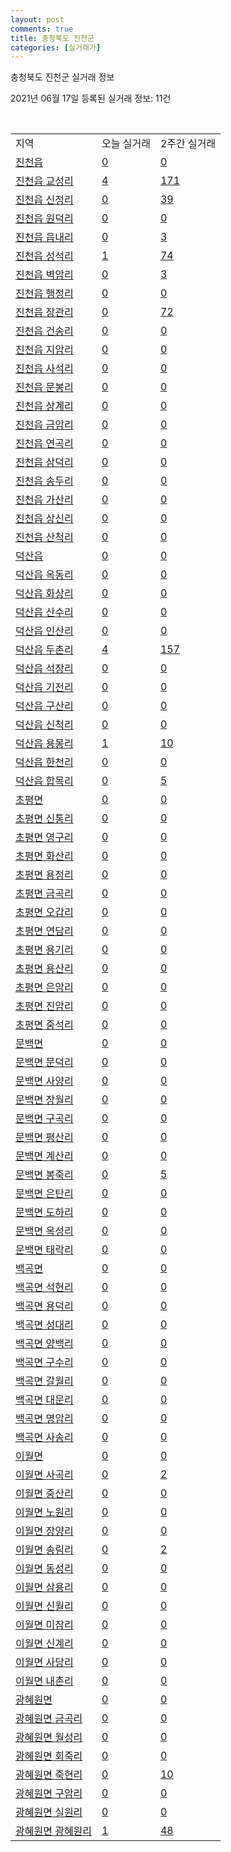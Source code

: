 ```yaml
---
layout: post
comments: true
title: 충청북도 진천군
categories: [실거래가]
---
```


충청북도 진천군 실거래 정보

2021년 06월 17일 등록된 실거래 정보: 11건

<script type="text/javascript">
  google.charts.load('current', {'packages':['corechart']});
  google.charts.setOnLoadCallback(drawChart);

  function drawChart() {
    var data = google.visualization.arrayToDataTable([['거래일', '매매', '전월세', '전매'], ['2021-02', 0, 14, 1], ['2021-03', 3, 21, 1], ['2021-04', 53, 70, 47], ['2021-05', 83, 85, 118], ['2021-06', 28, 42, 35]]);

    var options = {
      title: '최근 유형별 거래량 추이',
      legend: { position: 'bottom' }
    };

    var chart = new google.visualization.LineChart(document.getElementById('columnchart_material'));
    chart.draw(data, (options));
  }
</script>

<div id="columnchart_material" style="width: 450px; margin-left: -35px"></div>
<br>
<table class="sortable">
  <tr>
    <td>지역</td>
    <td>오늘 실거래</td>
    <td>2주간 실거래</td>
  </tr>

  
  <tr class="item">
    <td><a href="4375025000.html">진천읍</a></td>
    <td><a href="4375025000.html">0</a></td>
    <td><a href="4375025000.html">0</a></td>
  </tr>
    

  <tr class="item">
    <td><a href="4375025021.html">진천읍 교성리</a></td>
    <td><a href="4375025021.html">4</a></td>
    <td><a href="4375025021.html">171</a></td>
  </tr>
    

  <tr class="item">
    <td><a href="4375025022.html">진천읍 신정리</a></td>
    <td><a href="4375025022.html">0</a></td>
    <td><a href="4375025022.html">39</a></td>
  </tr>
    

  <tr class="item">
    <td><a href="4375025023.html">진천읍 원덕리</a></td>
    <td><a href="4375025023.html">0</a></td>
    <td><a href="4375025023.html">0</a></td>
  </tr>
    

  <tr class="item">
    <td><a href="4375025024.html">진천읍 읍내리</a></td>
    <td><a href="4375025024.html">0</a></td>
    <td><a href="4375025024.html">3</a></td>
  </tr>
    

  <tr class="item">
    <td><a href="4375025025.html">진천읍 성석리</a></td>
    <td><a href="4375025025.html">1</a></td>
    <td><a href="4375025025.html">74</a></td>
  </tr>
    

  <tr class="item">
    <td><a href="4375025026.html">진천읍 벽암리</a></td>
    <td><a href="4375025026.html">0</a></td>
    <td><a href="4375025026.html">3</a></td>
  </tr>
    

  <tr class="item">
    <td><a href="4375025027.html">진천읍 행정리</a></td>
    <td><a href="4375025027.html">0</a></td>
    <td><a href="4375025027.html">0</a></td>
  </tr>
    

  <tr class="item">
    <td><a href="4375025028.html">진천읍 장관리</a></td>
    <td><a href="4375025028.html">0</a></td>
    <td><a href="4375025028.html">72</a></td>
  </tr>
    

  <tr class="item">
    <td><a href="4375025029.html">진천읍 건송리</a></td>
    <td><a href="4375025029.html">0</a></td>
    <td><a href="4375025029.html">0</a></td>
  </tr>
    

  <tr class="item">
    <td><a href="4375025030.html">진천읍 지암리</a></td>
    <td><a href="4375025030.html">0</a></td>
    <td><a href="4375025030.html">0</a></td>
  </tr>
    

  <tr class="item">
    <td><a href="4375025031.html">진천읍 사석리</a></td>
    <td><a href="4375025031.html">0</a></td>
    <td><a href="4375025031.html">0</a></td>
  </tr>
    

  <tr class="item">
    <td><a href="4375025032.html">진천읍 문봉리</a></td>
    <td><a href="4375025032.html">0</a></td>
    <td><a href="4375025032.html">0</a></td>
  </tr>
    

  <tr class="item">
    <td><a href="4375025033.html">진천읍 상계리</a></td>
    <td><a href="4375025033.html">0</a></td>
    <td><a href="4375025033.html">0</a></td>
  </tr>
    

  <tr class="item">
    <td><a href="4375025034.html">진천읍 금암리</a></td>
    <td><a href="4375025034.html">0</a></td>
    <td><a href="4375025034.html">0</a></td>
  </tr>
    

  <tr class="item">
    <td><a href="4375025035.html">진천읍 연곡리</a></td>
    <td><a href="4375025035.html">0</a></td>
    <td><a href="4375025035.html">0</a></td>
  </tr>
    

  <tr class="item">
    <td><a href="4375025036.html">진천읍 삼덕리</a></td>
    <td><a href="4375025036.html">0</a></td>
    <td><a href="4375025036.html">0</a></td>
  </tr>
    

  <tr class="item">
    <td><a href="4375025037.html">진천읍 송두리</a></td>
    <td><a href="4375025037.html">0</a></td>
    <td><a href="4375025037.html">0</a></td>
  </tr>
    

  <tr class="item">
    <td><a href="4375025038.html">진천읍 가산리</a></td>
    <td><a href="4375025038.html">0</a></td>
    <td><a href="4375025038.html">0</a></td>
  </tr>
    

  <tr class="item">
    <td><a href="4375025039.html">진천읍 상신리</a></td>
    <td><a href="4375025039.html">0</a></td>
    <td><a href="4375025039.html">0</a></td>
  </tr>
    

  <tr class="item">
    <td><a href="4375025040.html">진천읍 산척리</a></td>
    <td><a href="4375025040.html">0</a></td>
    <td><a href="4375025040.html">0</a></td>
  </tr>
    

  <tr class="item">
    <td><a href="4375025300.html">덕산읍</a></td>
    <td><a href="4375025300.html">0</a></td>
    <td><a href="4375025300.html">0</a></td>
  </tr>
    

  <tr class="item">
    <td><a href="4375025321.html">덕산읍 옥동리</a></td>
    <td><a href="4375025321.html">0</a></td>
    <td><a href="4375025321.html">0</a></td>
  </tr>
    

  <tr class="item">
    <td><a href="4375025322.html">덕산읍 화상리</a></td>
    <td><a href="4375025322.html">0</a></td>
    <td><a href="4375025322.html">0</a></td>
  </tr>
    

  <tr class="item">
    <td><a href="4375025323.html">덕산읍 산수리</a></td>
    <td><a href="4375025323.html">0</a></td>
    <td><a href="4375025323.html">0</a></td>
  </tr>
    

  <tr class="item">
    <td><a href="4375025324.html">덕산읍 인산리</a></td>
    <td><a href="4375025324.html">0</a></td>
    <td><a href="4375025324.html">0</a></td>
  </tr>
    

  <tr class="item">
    <td><a href="4375025325.html">덕산읍 두촌리</a></td>
    <td><a href="4375025325.html">4</a></td>
    <td><a href="4375025325.html">157</a></td>
  </tr>
    

  <tr class="item">
    <td><a href="4375025326.html">덕산읍 석장리</a></td>
    <td><a href="4375025326.html">0</a></td>
    <td><a href="4375025326.html">0</a></td>
  </tr>
    

  <tr class="item">
    <td><a href="4375025327.html">덕산읍 기전리</a></td>
    <td><a href="4375025327.html">0</a></td>
    <td><a href="4375025327.html">0</a></td>
  </tr>
    

  <tr class="item">
    <td><a href="4375025328.html">덕산읍 구산리</a></td>
    <td><a href="4375025328.html">0</a></td>
    <td><a href="4375025328.html">0</a></td>
  </tr>
    

  <tr class="item">
    <td><a href="4375025329.html">덕산읍 신척리</a></td>
    <td><a href="4375025329.html">0</a></td>
    <td><a href="4375025329.html">0</a></td>
  </tr>
    

  <tr class="item">
    <td><a href="4375025330.html">덕산읍 용몽리</a></td>
    <td><a href="4375025330.html">1</a></td>
    <td><a href="4375025330.html">10</a></td>
  </tr>
    

  <tr class="item">
    <td><a href="4375025331.html">덕산읍 한천리</a></td>
    <td><a href="4375025331.html">0</a></td>
    <td><a href="4375025331.html">0</a></td>
  </tr>
    

  <tr class="item">
    <td><a href="4375025332.html">덕산읍 합목리</a></td>
    <td><a href="4375025332.html">0</a></td>
    <td><a href="4375025332.html">5</a></td>
  </tr>
    

  <tr class="item">
    <td><a href="4375032000.html">초평면</a></td>
    <td><a href="4375032000.html">0</a></td>
    <td><a href="4375032000.html">0</a></td>
  </tr>
    

  <tr class="item">
    <td><a href="4375032021.html">초평면 신통리</a></td>
    <td><a href="4375032021.html">0</a></td>
    <td><a href="4375032021.html">0</a></td>
  </tr>
    

  <tr class="item">
    <td><a href="4375032022.html">초평면 영구리</a></td>
    <td><a href="4375032022.html">0</a></td>
    <td><a href="4375032022.html">0</a></td>
  </tr>
    

  <tr class="item">
    <td><a href="4375032023.html">초평면 화산리</a></td>
    <td><a href="4375032023.html">0</a></td>
    <td><a href="4375032023.html">0</a></td>
  </tr>
    

  <tr class="item">
    <td><a href="4375032024.html">초평면 용정리</a></td>
    <td><a href="4375032024.html">0</a></td>
    <td><a href="4375032024.html">0</a></td>
  </tr>
    

  <tr class="item">
    <td><a href="4375032025.html">초평면 금곡리</a></td>
    <td><a href="4375032025.html">0</a></td>
    <td><a href="4375032025.html">0</a></td>
  </tr>
    

  <tr class="item">
    <td><a href="4375032026.html">초평면 오갑리</a></td>
    <td><a href="4375032026.html">0</a></td>
    <td><a href="4375032026.html">0</a></td>
  </tr>
    

  <tr class="item">
    <td><a href="4375032027.html">초평면 연담리</a></td>
    <td><a href="4375032027.html">0</a></td>
    <td><a href="4375032027.html">0</a></td>
  </tr>
    

  <tr class="item">
    <td><a href="4375032028.html">초평면 용기리</a></td>
    <td><a href="4375032028.html">0</a></td>
    <td><a href="4375032028.html">0</a></td>
  </tr>
    

  <tr class="item">
    <td><a href="4375032029.html">초평면 용산리</a></td>
    <td><a href="4375032029.html">0</a></td>
    <td><a href="4375032029.html">0</a></td>
  </tr>
    

  <tr class="item">
    <td><a href="4375032030.html">초평면 은암리</a></td>
    <td><a href="4375032030.html">0</a></td>
    <td><a href="4375032030.html">0</a></td>
  </tr>
    

  <tr class="item">
    <td><a href="4375032031.html">초평면 진암리</a></td>
    <td><a href="4375032031.html">0</a></td>
    <td><a href="4375032031.html">0</a></td>
  </tr>
    

  <tr class="item">
    <td><a href="4375032032.html">초평면 중석리</a></td>
    <td><a href="4375032032.html">0</a></td>
    <td><a href="4375032032.html">0</a></td>
  </tr>
    

  <tr class="item">
    <td><a href="4375033000.html">문백면</a></td>
    <td><a href="4375033000.html">0</a></td>
    <td><a href="4375033000.html">0</a></td>
  </tr>
    

  <tr class="item">
    <td><a href="4375033021.html">문백면 문덕리</a></td>
    <td><a href="4375033021.html">0</a></td>
    <td><a href="4375033021.html">0</a></td>
  </tr>
    

  <tr class="item">
    <td><a href="4375033022.html">문백면 사양리</a></td>
    <td><a href="4375033022.html">0</a></td>
    <td><a href="4375033022.html">0</a></td>
  </tr>
    

  <tr class="item">
    <td><a href="4375033023.html">문백면 장월리</a></td>
    <td><a href="4375033023.html">0</a></td>
    <td><a href="4375033023.html">0</a></td>
  </tr>
    

  <tr class="item">
    <td><a href="4375033024.html">문백면 구곡리</a></td>
    <td><a href="4375033024.html">0</a></td>
    <td><a href="4375033024.html">0</a></td>
  </tr>
    

  <tr class="item">
    <td><a href="4375033025.html">문백면 평산리</a></td>
    <td><a href="4375033025.html">0</a></td>
    <td><a href="4375033025.html">0</a></td>
  </tr>
    

  <tr class="item">
    <td><a href="4375033026.html">문백면 계산리</a></td>
    <td><a href="4375033026.html">0</a></td>
    <td><a href="4375033026.html">0</a></td>
  </tr>
    

  <tr class="item">
    <td><a href="4375033027.html">문백면 봉죽리</a></td>
    <td><a href="4375033027.html">0</a></td>
    <td><a href="4375033027.html">5</a></td>
  </tr>
    

  <tr class="item">
    <td><a href="4375033028.html">문백면 은탄리</a></td>
    <td><a href="4375033028.html">0</a></td>
    <td><a href="4375033028.html">0</a></td>
  </tr>
    

  <tr class="item">
    <td><a href="4375033029.html">문백면 도하리</a></td>
    <td><a href="4375033029.html">0</a></td>
    <td><a href="4375033029.html">0</a></td>
  </tr>
    

  <tr class="item">
    <td><a href="4375033030.html">문백면 옥성리</a></td>
    <td><a href="4375033030.html">0</a></td>
    <td><a href="4375033030.html">0</a></td>
  </tr>
    

  <tr class="item">
    <td><a href="4375033031.html">문백면 태락리</a></td>
    <td><a href="4375033031.html">0</a></td>
    <td><a href="4375033031.html">0</a></td>
  </tr>
    

  <tr class="item">
    <td><a href="4375034000.html">백곡면</a></td>
    <td><a href="4375034000.html">0</a></td>
    <td><a href="4375034000.html">0</a></td>
  </tr>
    

  <tr class="item">
    <td><a href="4375034021.html">백곡면 석현리</a></td>
    <td><a href="4375034021.html">0</a></td>
    <td><a href="4375034021.html">0</a></td>
  </tr>
    

  <tr class="item">
    <td><a href="4375034022.html">백곡면 용덕리</a></td>
    <td><a href="4375034022.html">0</a></td>
    <td><a href="4375034022.html">0</a></td>
  </tr>
    

  <tr class="item">
    <td><a href="4375034023.html">백곡면 성대리</a></td>
    <td><a href="4375034023.html">0</a></td>
    <td><a href="4375034023.html">0</a></td>
  </tr>
    

  <tr class="item">
    <td><a href="4375034024.html">백곡면 양백리</a></td>
    <td><a href="4375034024.html">0</a></td>
    <td><a href="4375034024.html">0</a></td>
  </tr>
    

  <tr class="item">
    <td><a href="4375034025.html">백곡면 구수리</a></td>
    <td><a href="4375034025.html">0</a></td>
    <td><a href="4375034025.html">0</a></td>
  </tr>
    

  <tr class="item">
    <td><a href="4375034026.html">백곡면 갈월리</a></td>
    <td><a href="4375034026.html">0</a></td>
    <td><a href="4375034026.html">0</a></td>
  </tr>
    

  <tr class="item">
    <td><a href="4375034027.html">백곡면 대문리</a></td>
    <td><a href="4375034027.html">0</a></td>
    <td><a href="4375034027.html">0</a></td>
  </tr>
    

  <tr class="item">
    <td><a href="4375034028.html">백곡면 명암리</a></td>
    <td><a href="4375034028.html">0</a></td>
    <td><a href="4375034028.html">0</a></td>
  </tr>
    

  <tr class="item">
    <td><a href="4375034029.html">백곡면 사송리</a></td>
    <td><a href="4375034029.html">0</a></td>
    <td><a href="4375034029.html">0</a></td>
  </tr>
    

  <tr class="item">
    <td><a href="4375035000.html">이월면</a></td>
    <td><a href="4375035000.html">0</a></td>
    <td><a href="4375035000.html">0</a></td>
  </tr>
    

  <tr class="item">
    <td><a href="4375035021.html">이월면 사곡리</a></td>
    <td><a href="4375035021.html">0</a></td>
    <td><a href="4375035021.html">2</a></td>
  </tr>
    

  <tr class="item">
    <td><a href="4375035022.html">이월면 중산리</a></td>
    <td><a href="4375035022.html">0</a></td>
    <td><a href="4375035022.html">0</a></td>
  </tr>
    

  <tr class="item">
    <td><a href="4375035023.html">이월면 노원리</a></td>
    <td><a href="4375035023.html">0</a></td>
    <td><a href="4375035023.html">0</a></td>
  </tr>
    

  <tr class="item">
    <td><a href="4375035024.html">이월면 장양리</a></td>
    <td><a href="4375035024.html">0</a></td>
    <td><a href="4375035024.html">0</a></td>
  </tr>
    

  <tr class="item">
    <td><a href="4375035025.html">이월면 송림리</a></td>
    <td><a href="4375035025.html">0</a></td>
    <td><a href="4375035025.html">2</a></td>
  </tr>
    

  <tr class="item">
    <td><a href="4375035026.html">이월면 동성리</a></td>
    <td><a href="4375035026.html">0</a></td>
    <td><a href="4375035026.html">0</a></td>
  </tr>
    

  <tr class="item">
    <td><a href="4375035027.html">이월면 삼용리</a></td>
    <td><a href="4375035027.html">0</a></td>
    <td><a href="4375035027.html">0</a></td>
  </tr>
    

  <tr class="item">
    <td><a href="4375035028.html">이월면 신월리</a></td>
    <td><a href="4375035028.html">0</a></td>
    <td><a href="4375035028.html">0</a></td>
  </tr>
    

  <tr class="item">
    <td><a href="4375035029.html">이월면 미잠리</a></td>
    <td><a href="4375035029.html">0</a></td>
    <td><a href="4375035029.html">0</a></td>
  </tr>
    

  <tr class="item">
    <td><a href="4375035030.html">이월면 신계리</a></td>
    <td><a href="4375035030.html">0</a></td>
    <td><a href="4375035030.html">0</a></td>
  </tr>
    

  <tr class="item">
    <td><a href="4375035031.html">이월면 사당리</a></td>
    <td><a href="4375035031.html">0</a></td>
    <td><a href="4375035031.html">0</a></td>
  </tr>
    

  <tr class="item">
    <td><a href="4375035032.html">이월면 내촌리</a></td>
    <td><a href="4375035032.html">0</a></td>
    <td><a href="4375035032.html">0</a></td>
  </tr>
    

  <tr class="item">
    <td><a href="4375037000.html">광혜원면</a></td>
    <td><a href="4375037000.html">0</a></td>
    <td><a href="4375037000.html">0</a></td>
  </tr>
    

  <tr class="item">
    <td><a href="4375037021.html">광혜원면 금곡리</a></td>
    <td><a href="4375037021.html">0</a></td>
    <td><a href="4375037021.html">0</a></td>
  </tr>
    

  <tr class="item">
    <td><a href="4375037022.html">광혜원면 월성리</a></td>
    <td><a href="4375037022.html">0</a></td>
    <td><a href="4375037022.html">0</a></td>
  </tr>
    

  <tr class="item">
    <td><a href="4375037023.html">광혜원면 회죽리</a></td>
    <td><a href="4375037023.html">0</a></td>
    <td><a href="4375037023.html">0</a></td>
  </tr>
    

  <tr class="item">
    <td><a href="4375037024.html">광혜원면 죽현리</a></td>
    <td><a href="4375037024.html">0</a></td>
    <td><a href="4375037024.html">10</a></td>
  </tr>
    

  <tr class="item">
    <td><a href="4375037025.html">광혜원면 구암리</a></td>
    <td><a href="4375037025.html">0</a></td>
    <td><a href="4375037025.html">0</a></td>
  </tr>
    

  <tr class="item">
    <td><a href="4375037026.html">광혜원면 실원리</a></td>
    <td><a href="4375037026.html">0</a></td>
    <td><a href="4375037026.html">0</a></td>
  </tr>
    

  <tr class="item">
    <td><a href="4375037027.html">광혜원면 광혜원리</a></td>
    <td><a href="4375037027.html">1</a></td>
    <td><a href="4375037027.html">48</a></td>
  </tr>
    


</table>


    